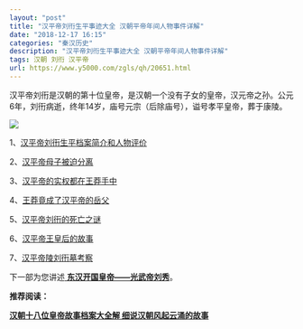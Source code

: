 ```yaml
---
layout: "post"
title: "汉平帝刘衎生平事迹大全 汉朝平帝年间人物事件详解"
date: "2018-12-17 16:15"
categories: "秦汉历史"
description: "汉平帝刘衎生平事迹大全 汉朝平帝年间人物事件详解"
tags: 汉朝 刘衎 汉平帝
url: https://www.y5000.com/zgls/qh/20651.html
---
```






汉平帝刘衎是汉朝的第十位皇帝，是汉朝一个没有子女的皇帝，汉元帝之孙。公元6年，刘衎病逝，终年14岁，庙号元宗（后除庙号），谥号孝平皇帝，葬于康陵。

![](https://img.y5000.com/uploads/allimg/170503/8-1F503104150351.jpg)

1、[汉平帝刘衎生平档案简介和人物评价](https://www.y5000.com/zgls/qh/20643.html)

2、[汉平帝母子被迫分离](https://www.y5000.com/zgls/qh/20644.html)

3、[汉平帝的实权都在王莽手中](https://www.y5000.com/zgls/qh/20645.html)

4、[王莽竟成了汉平帝的岳父](https://www.y5000.com/zgls/qh/20646.html)

5、[汉平帝刘衎的死亡之谜](https://www.y5000.com/zgls/qh/20647.html)

6、[汉平帝王皇后的故事](https://www.y5000.com/zgls/qh/20648.html)

7、[汉平帝陵刘衎墓考察](https://www.y5000.com/zgls/qh/20649.html)

下一部为您讲述[ **东汉开国皇帝——光武帝刘秀**](https://www.y5000.com/zgls/qh/20896.html)。

**推荐阅读：**

[**汉朝十八位皇帝故事档案大全解 细说汉朝风起云涌的故事**](https://www.y5000.com/zgls/qh/21041.html)
